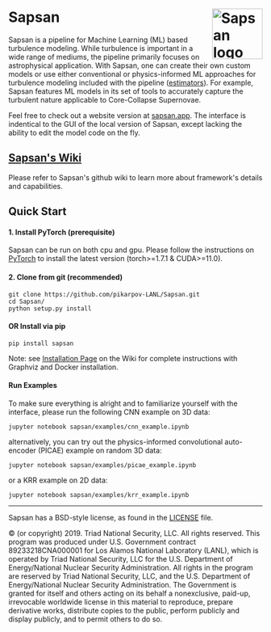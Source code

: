 # Sapsan  <a href="http://sapsan.app"><img src="https://github.com/pikarpov-LANL/Sapsan/blob/images/docs/images/logo3_black_slim_notitle_whitebg.png?raw=true"  alt="Sapsan logo" align="right" width="100"></a>

Sapsan is a pipeline for Machine Learning (ML) based turbulence modeling. While turbulence is important in a wide range of mediums, the pipeline primarily focuses on astrophysical application. With Sapsan, one can create their own custom models or use either conventional or physics-informed ML approaches for turbulence modeling included with the pipeline ([estimators](https://github.com/pikarpov-LANL/Sapsan/wiki/Estimators)). For example, Sapsan features ML models in its set of tools to accurately capture the turbulent nature applicable to Core-Collapse Supernovae.

Feel free to check out a website version at [sapsan.app](http://sapsan.app). The interface is indentical to the GUI of the local version of Sapsan, except lacking the ability to edit the model code on the fly.

## [Sapsan's Wiki](https://github.com/pikarpov-LANL/Sapsan/wiki)

Please refer to Sapsan's github wiki to learn more about framework's details and capabilities.

## Quick Start

#### 1. Install PyTorch (prerequisite)
Sapsan can be run on both cpu and gpu. Please follow the instructions on [PyTorch](https://pytorch.org/get-started/locally/) to install the latest version (torch>=1.7.1 & CUDA>=11.0).

#### 2. Clone from git (recommended)
```shell script
git clone https://github.com/pikarpov-LANL/Sapsan.git
cd Sapsan/
python setup.py install
```

#### OR Install via pip
```shell script
pip install sapsan
```

Note: see [Installation Page](https://github.com/pikarpov-LANL/Sapsan/wiki/Installation/) on the Wiki for complete instructions with Graphviz and Docker installation.

#### Run Examples

To make sure everything is alright and to familiarize yourself with the interface, please run the following CNN example on 3D data:
```shell script
jupyter notebook sapsan/examples/cnn_example.ipynb
```
alternatively, you can try out the physics-informed convolutional auto-encoder (PICAE) example on random 3D data:
```shell script
jupyter notebook sapsan/examples/picae_example.ipynb
```
or a KRR example on 2D data:
```shell script
jupyter notebook sapsan/examples/krr_example.ipynb
```




-------
Sapsan has a BSD-style license, as found in the [LICENSE](https://github.com/pikarpov-LANL/Sapsan/blob/master/LICENSE) file.

© (or copyright) 2019. Triad National Security, LLC. All rights reserved.
This program was produced under U.S. Government contract 89233218CNA000001 for Los Alamos
National Laboratory (LANL), which is operated by Triad National Security, LLC for the U.S.
Department of Energy/National Nuclear Security Administration. All rights in the program are
reserved by Triad National Security, LLC, and the U.S. Department of Energy/National Nuclear
Security Administration. The Government is granted for itself and others acting on its behalf a
nonexclusive, paid-up, irrevocable worldwide license in this material to reproduce, prepare
derivative works, distribute copies to the public, perform publicly and display publicly, and to permit
others to do so.
